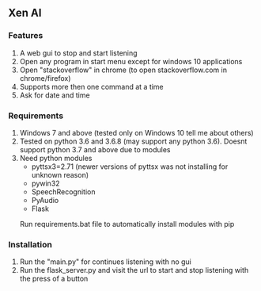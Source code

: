 <h2> Xen AI </h2>

<h3> Features </h3>
<ol>
  <li> A web gui to stop and start listening </li>
<li>Open any program in start menu except for windows 10 applications
</li>
<li>Open "stackoverflow" in chrome (to open stackoverflow.com in chrome/firefox)</li>
<li>Supports more then one command at a time</li>
<li> Ask for date and time </li>
</ol>
<h3> Requirements </h3>

<ol>
<li>Windows 7 and above (tested only on Windows 10 tell me about others)</li>
<li>Tested on python 3.6 and 3.6.8 (may support any python 3.6). Doesnt support python 3.7 and above due to modules</li>
<li>Need python modules <ul> <li>pyttsx3=2.71 (newer versions of pyttsx was not installing for unknown reason)</li>
<li>pywin32</li>
<li>SpeechRecognition</li>
  <li>PyAudio</li>
  <li>Flask</li>
</ul>
<p>Run requirements.bat file to automatically install modules with pip</p>
</ol>
<h3> Installation </h3>

<ol>
  <li> Run the "main.py" for continues listening with no gui </li>
<li>Run the flask_server.py and visit the url to start and stop listening with the press of a button</li>
</ol>
